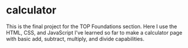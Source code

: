 # calculator
This is the final project for the TOP Foundations section. Here I use the HTML, CSS, and JavaScript I've learned so far to make a calculator page with basic add, subtract, multiply, and divide capabilities.
